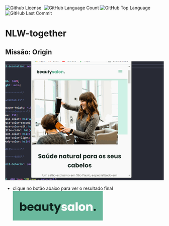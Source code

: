 
<img alt="Github License" src="https://img.shields.io/github/license/riquecelo/nlw-together" /> <img alt="" src="https://img.shields.io/github/repo-size/riquecelo/nlw-together" /> <img alt="GitHub Language Count" src="https://img.shields.io/github/languages/count/riquecelo/nlw-together" /> <img alt="GitHub Top Language" src="https://img.shields.io/github/languages/top/riquecelo/nlw-together" /> <img alt="GitHub Last Commit" src="https://img.shields.io/github/last-commit/riquecelo/nlw-together" />

# NLW-together<br>
## Missão: Origin<br>

<img alt="GitHub Last Commit" src="https://github.com/Riquecelo/nlw-together/blob/main/OriginSix.gif"/>


* clique no botão abaixo para ver o resultado final <br>
<a href="https://riquecelo.github.io/nlw-together/"><img src="https://github.com/Riquecelo/nlw-together/blob/main/beautysalon..PNG"/></a>

